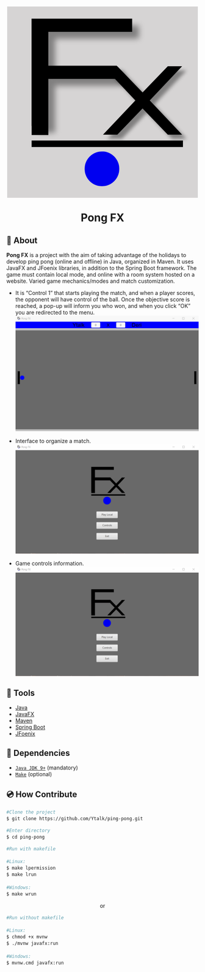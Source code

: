 <h1 align="center">
    <img src="src/main/resources/com/pong/pingpong/icons/pfxlogo.png" />
    <p>Pong FX</p>
</h1>


## 🏓 About

**Pong FX** is a project with the aim of taking advantage of the holidays to develop ping pong (online and offline) in Java, organized in Maven. It uses JavaFX and JFoenix libraries, in addition to the Spring Boot framework. The game must contain local mode, and online with a room system hosted on a website. Varied game mechanics/modes and match customization.


- It is “Control 1” that starts playing the match, and when a player scores, the opponent will have control of the ball. Once the objective score is reached, a pop-up will inform you who won, and when you click “OK” you are redirected to the menu.
![GIF game](src/main/resources/com/pong/pingpong/icons/pong.gif)

- Interface to organize a match.
![GIF play menu](src/main/resources/com/pong/pingpong/icons/play.gif)

- Game controls information.
![GIF control menu](src/main/resources/com/pong/pingpong/icons/controls.gif)

## 🔨 Tools

- [Java](https://docs.oracle.com/en/java/)
- [JavaFX](https://openjfx.io)
- [Maven](https://maven.apache.org)
- [Spring Boot](https://spring.io/projects/spring-boot/)
- [JFoenix](https://github.com/sshahine/JFoenix)

## 📄 Dependencies

- [`Java JDK 9+`](https://www.oracle.com/java/technologies/downloads/) (mandatory)
- [`Make`](https://gnuwin32.sourceforge.net/packages/make.htm) (optional)

## 💿 How Contribute

```bash
#Clone the project
$ git clone https://github.com/Ytalk/ping-pong.git
```

```bash
#Enter directory
$ cd ping-pong
```

```bash
#Run with makefile

#Linux:
$ make lpermission
$ make lrun

#Windows:
$ make wrun
```

<p align = "center">or</p>

```bash
#Run without makefile

#Linux:
$ chmod +x mvnw
$ ./mvnw javafx:run

#Windows:
$ mvnw.cmd javafx:run
```